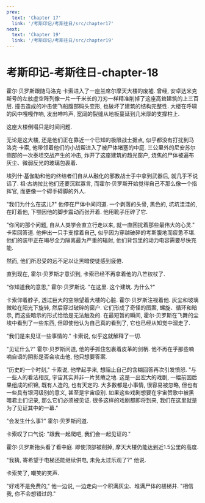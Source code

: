 ```yaml
---
prev:
  text: 'Chapter 17'
  link: '/考斯印记/考斯往日/src/chapter17'
next:
  text: 'Chapter 19'
  link: '/考斯印记/考斯往日/src/chapter19'
---
```


# 考斯印记-考斯往日-chapter-18

霍尔·贝罗斯跟随马洛克·卡索进入了一座兰席尔摩天大楼的废墟. 曾经, 安卓达米克斯号的左舷虚空阵列像一片一千米长的刀刃一样精准削掉了这座高耸建筑的上三百层. 撞击造成的冲击使飞船腹部码头变形, 也破坏了建筑的结构完整性. 大楼在呼啸的风中嘎嘎作响, 发出呻吟声, 宽阔的裂缝从地板蔓延到几米厚的支撑柱上.

这座大楼倒塌只是时间问题.

无论是这大楼, 还是他们正在靠近一个已知的极限战士据点, 似乎都没有打扰到马洛克·卡索, 他带领着他们的小战帮进入了被尸体堵塞的中庭. 三公里外的尼安苏尔侧部的一次泰坦交战产生的冲击, 炸开了这座建筑的趋光窗户, 烧焦的尸体被遍布灰尘、微弱反光的玻璃包裹着.

埃列什·基伽勒和他的终结者们自从从融化的邪教战士手中拿到武器后, 就几乎不说话了. 祖·古纳拉比他们还要沉默寡言, 而霍尔·贝罗斯开始觉得自己不那么像一个指挥官, 而更像一个碍手碍脚的外人.

"我们为什么在这儿?" 他停在尸体中间问道. 一个剥落的头骨, 黑色的, 坑坑洼洼的, 在盯着他, 下颚因他的脚步震动而张开着. 他用靴子压碎了它.

"你问的那个问题, 自从人类学会直立行走以来, 就一直困扰着那些最伟大的心灵." 卡索回答道. 他伸出一只手支撑着自己, 似乎因为穿越破碎的考斯腹地而疲惫不堪. 他们的装甲正在竭尽全力隔离最为严重的辐射, 他们背包里的动力电容需要尽快充能.

然而, 他们所忍受的远不足以让黑暗使徒感到疲倦.

直到现在, 霍尔·贝罗斯才意识到, 卡索已经不再拿着他的八芒权杖了.

"你知道我的意思," 霍尔·贝罗斯说. "在这里. 这个建筑. 为什么?"

卡索仰着脖子, 透过巨大的空隙望着大楼的心脏. 霍尔·贝罗斯注视着他. 灰尘和玻璃微粒在阳光下旋转, 然后穿过破碎的窗户. 它们形成了奇怪的图案, 螺旋、循环和暗示, 而这些暗示的形式恰恰是无法触及的. 在最短暂的瞬间, 霍尔·贝罗斯在飞舞的尘埃中看到了一些东西, 但即使他认为自己真的看到了, 它也已经从知觉中溜走了.

"我们是来见证一些事情的." 卡索说, 似乎这就解释了一切.

"见证什么?" 霍尔·贝罗斯问道, 他的手抓住包裹着皮革的剑柄. 他不再在乎那些喃喃自语的阴影是否会攻击他, 他只想要答案.

"历史的一个时刻," 卡索说, 他举起手来, 想阻止自己的含糊回答再次引发愤怒. "与一些人的看法相反, 宇宙其实并非一片贫瘠之地. 这是一出宏大的戏剧, 一幅前因后果组成的织锦, 既有人造的, 也有天定的. 大多数都是小事情, 很容易被忽略, 但也有一些具有银河级别的意义, 甚至是宇宙级别. 如果这些戏剧想要在宇宙赞歌中被黑暗君主们记录, 那么它们必须被见证. 很多这样的戏剧都即将到来, 我们在这里就是为了见证其中的一幕."

"会发生什么事?" 霍尔·贝罗斯问道.

卡索叹了口气说: "跟我一起爬吧, 我们会一起见证的."

霍尔·贝罗斯抬头看了看中庭. 即使顶部被削掉, 摩天大楼仍能达到近1.5公里的高度.

"我猜, 寄希望于电梯还能继续供电, 未免太过乐观了?" 他说.

卡索笑了, 嘲笑的笑声.

"好戏不是免费的," 他一边说, 一边走向一个积满灰尘、堆满尸体的楼梯井. "相信我, 你不会想错过的."
